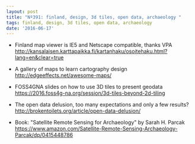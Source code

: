 ```yaml
---
layout: post
title: "Nº391: finland, design, 3d tiles, open data, archaeology "
tags: finland, design, 3d tiles, open data, archaeology
date: '2016-06-17'
---
```


* Finland map viewer is IE5 and Netscape compatible, thanks VPA
  http://kansalaisen.karttapaikka.fi/kartanhaku/osoitehaku.html?lang=en&clear=true

* A gallery of maps to learn cartography design
  http://edgeeffects.net/awesome-maps/

* FOSS4GNA slides on how to use 3D tiles to present geodata
  https://2016.foss4g-na.org/session/3d-tiles-beyond-2d-tiling

* The open data delusion, too many expectations and only a few results?
  http://brokentoilets.org/article/open-data-delusion/

* Book: "Satellite Remote Sensing for Archaeology" by Sarah H. Parcak
  https://www.amazon.com/Satellite-Remote-Sensing-Archaeology-Parcak/dp/0415448786


